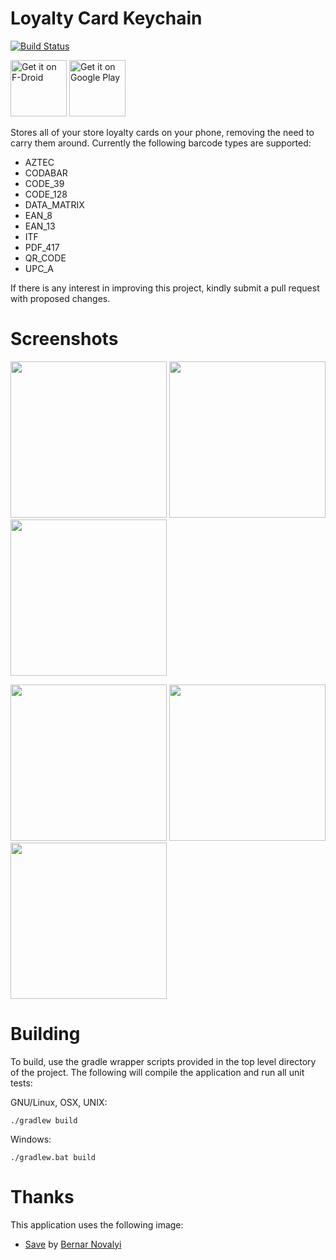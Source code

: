 # Loyalty Card Keychain
[![Build Status](https://travis-ci.org/brarcher/loyalty-card-locker.svg?branch=master)](https://travis-ci.org/brarcher/loyalty-card-locker)

<a href="https://f-droid.org/repository/browse/?fdid=protect.card_locker" target="_blank">
<img src="https://f-droid.org/badge/get-it-on.png" alt="Get it on F-Droid" height="90"/></a>
<a href="https://play.google.com/store/apps/details?id=protect.card_locker" target="_blank">
<img src="https://play.google.com/intl/en_us/badges/images/generic/en-play-badge.png" alt="Get it on Google Play" height="90"/></a>

Stores all of your store loyalty cards on your phone, removing the need to carry them around.  Currently the following barcode types are supported:

- AZTEC
- CODABAR
- CODE_39
- CODE_128
- DATA_MATRIX
- EAN_8
- EAN_13
- ITF
- PDF_417
- QR_CODE
- UPC_A

If there is any interest in improving this project, kindly submit a pull request with
proposed changes.

# Screenshots

[<img src="https://user-images.githubusercontent.com/5264535/27416124-79b09162-56d9-11e7-967b-8923177dc228.png" width=250>](https://user-images.githubusercontent.com/5264535/27416124-79b09162-56d9-11e7-967b-8923177dc228.png)
[<img src="https://user-images.githubusercontent.com/5264535/27416127-7baea332-56d9-11e7-8a10-5be90bb02225.png" width=250>](https://user-images.githubusercontent.com/5264535/27416127-7baea332-56d9-11e7-8a10-5be90bb02225.png)
[<img src="https://user-images.githubusercontent.com/5264535/27416128-7d50f7b2-56d9-11e7-9833-1dd962f9cf66.png" width=250>](https://user-images.githubusercontent.com/5264535/27416128-7d50f7b2-56d9-11e7-9833-1dd962f9cf66.png)

[<img src="https://user-images.githubusercontent.com/5264535/27416132-7ea6272c-56d9-11e7-9a52-d73424bf902c.png" width=250>](https://user-images.githubusercontent.com/5264535/27416132-7ea6272c-56d9-11e7-9a52-d73424bf902c.png)
[<img src="https://user-images.githubusercontent.com/5264535/27416137-800aee90-56d9-11e7-9cc9-2a7dc63bb4fb.png" width=250>](https://user-images.githubusercontent.com/5264535/27416137-800aee90-56d9-11e7-9cc9-2a7dc63bb4fb.png)
[<img src="https://user-images.githubusercontent.com/5264535/27416140-82d8211a-56d9-11e7-8031-c71d3077bdc6.png" width=250>](https://user-images.githubusercontent.com/5264535/27416140-82d8211a-56d9-11e7-8031-c71d3077bdc6.png)

# Building

To build, use the gradle wrapper scripts provided in the top level directory of the project. The following will
compile the application and run all unit tests:

GNU/Linux, OSX, UNIX:
```
./gradlew build
```

Windows:
```
./gradlew.bat build
```

# Thanks

This application uses the following image:
- [Save](https://thenounproject.com/term/save/716011) by [Bernar Novalyi](https://thenounproject.com/bernar.novalyi)
